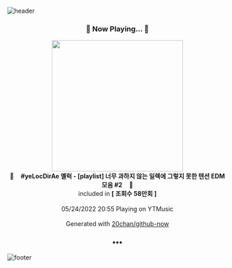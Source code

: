 ![header](https://capsule-render.vercel.app/api?type=wave&height=170&section=header&text=Hi.%20I'm%20SHIFT&fontColor=090707&fontAlignX=45&fontAlignY=65&fontSize=100)

<h3 align="center">🎵 Now Playing... 🎵</h3>
<p align="center">
  <a href="https://music.youtube.com/watch?v=b28uZ1hNeJU">
    <img width="300" src="https://i.ytimg.com/vi/b28uZ1hNeJU/sddefault.jpg?sqp=-oaymwEWCJADEOEBIAQqCghqEJQEGHgg6AJIWg&rs">
  </a>
  <br>
  🎵&nbsp&nbsp&nbsp <b>#yeLocDirAe 옐럭 - [playlist] 너무 과하지 않는 일렉에 그렇지 못한 텐션 EDM모음 #2</b> &nbsp&nbsp&nbsp🎵
  <br>
  included in <b>[ 조회수 58만회 ]</b>
  
  <br />
  <br />
  05/24/2022 20:55 Playing on YTMusic
  <br />
  <br />
  Generated with <a href="https://github.com/20chan/github-now">20chan/github-now</a>
</p>

<h3 align="center">•••</h3>

![footer](https://capsule-render.vercel.app/api?type=wave&height=150&section=footer)
